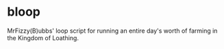 # bloop

MrFizzy(B)ubbs' loop script for running an entire day's worth of farming in the Kingdom of Loathing.
